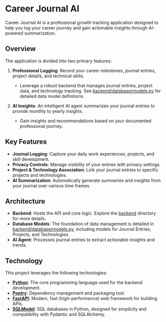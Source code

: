 # Career Journal AI

Career Journal AI is a professional growth tracking application designed to help you log your career journey and gain actionable insights through AI-powered summarization.

## Overview

The application is divided into two primary features:

1. **Professional Logging**: Record your career milestones, journal entries, project details, and technical skills.
   - Leverage a robust backend that manages journal entries, project data, and technology tracking. See [backend/database/models.py](backend/database/models.py) for detailed data model definitions.

2. **AI Insights**: An intelligent AI agent summarizes your journal entries to provide monthly to yearly insights.
   - Gain insights and recommendations based on your documented professional journey.

## Key Features

- **Journal Logging**: Capture your daily work experiences, projects, and skill development.
- **Privacy Controls**: Manage visibility of your entries with privacy settings.
- **Project & Technology Association**: Link your journal entries to specific projects and technologies.
- **AI Summarization**: Automatically generate summaries and insights from your journal over various time frames.

## Architecture

- **Backend**: Hosts the API and core logic. Explore the [backend](backend) directory for more details.
- **Database Models**: The foundation of data management is detailed in [backend/database/models.py](backend/database/models.py), including models for Journal Entries, Projects, and Technologies.
- **AI Agent**: Processes journal entries to extract actionable insights and trends.

## Technology

This project leverages the following technologies:

- [**Python**](https://www.python.org/): The core programming language used for the backend development.
- [**Poetry**](https://python-poetry.org/): Dependency management and packaging tool.
- [**FastAPI**](https://fastapi.tiangolo.com/): Modern, fast (high-performance) web framework for building APIs.
- [**SQLModel**](https://sqlmodel.tiangolo.com/): SQL databases in Python, designed for simplicity and compatibility with Pydantic and SQLAlchemy.
